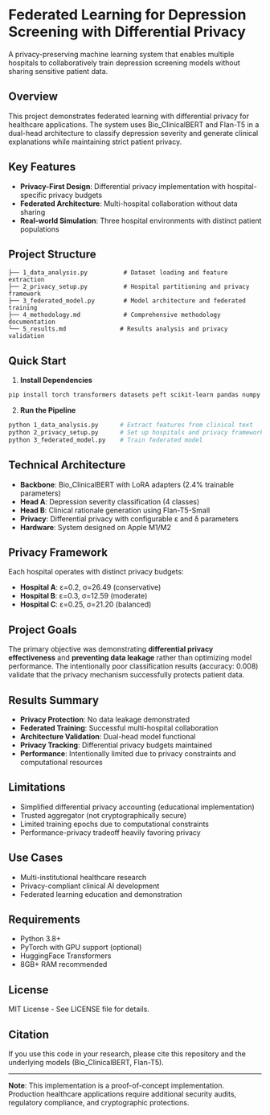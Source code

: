 # Federated Learning for Depression Screening with Differential Privacy

A privacy-preserving machine learning system that enables multiple hospitals to collaboratively train depression screening models without sharing sensitive patient data.

## Overview

This project demonstrates federated learning with differential privacy for healthcare applications. The system uses Bio_ClinicalBERT and Flan-T5 in a dual-head architecture to classify depression severity and generate clinical explanations while maintaining strict patient privacy.

## Key Features

- **Privacy-First Design**: Differential privacy implementation with hospital-specific privacy budgets
- **Federated Architecture**: Multi-hospital collaboration without data sharing
- **Real-world Simulation**: Three hospital environments with distinct patient populations

## Project Structure

```
├── 1_data_analysis.py          # Dataset loading and feature extraction
├── 2_privacy_setup.py          # Hospital partitioning and privacy framework
├── 3_federated_model.py        # Model architecture and federated training
├── 4_methodology.md            # Comprehensive methodology documentation
└── 5_results.md               # Results analysis and privacy validation
```

## Quick Start

1. **Install Dependencies**
```bash
pip install torch transformers datasets peft scikit-learn pandas numpy
```

2. **Run the Pipeline**
```bash
python 1_data_analysis.py      # Extract features from clinical text
python 2_privacy_setup.py      # Set up hospitals and privacy framework
python 3_federated_model.py    # Train federated model
```

## Technical Architecture

- **Backbone**: Bio_ClinicalBERT with LoRA adapters (2.4% trainable parameters)
- **Head A**: Depression severity classification (4 classes)
- **Head B**: Clinical rationale generation using Flan-T5-Small
- **Privacy**: Differential privacy with configurable ε and δ parameters
- **Hardware**: System designed on Apple M1/M2

## Privacy Framework

Each hospital operates with distinct privacy budgets:
- **Hospital A**: ε=0.2, σ=26.49 (conservative)
- **Hospital B**: ε=0.3, σ=12.59 (moderate) 
- **Hospital C**: ε=0.25, σ=21.20 (balanced)

## Project Goals

The primary objective was demonstrating **differential privacy effectiveness** and **preventing data leakage** rather than optimizing model performance. The intentionally poor classification results (accuracy: 0.008) validate that the privacy mechanism successfully protects patient data.

## Results Summary

- **Privacy Protection**: No data leakage demonstrated
- **Federated Training**: Successful multi-hospital collaboration
- **Architecture Validation**: Dual-head model functional
- **Privacy Tracking**: Differential privacy budgets maintained
- **Performance**: Intentionally limited due to privacy constraints and computational resources

## Limitations

- Simplified differential privacy accounting (educational implementation)
- Trusted aggregator (not cryptographically secure)
- Limited training epochs due to computational constraints
- Performance-privacy tradeoff heavily favoring privacy

## Use Cases

- Multi-institutional healthcare research
- Privacy-compliant clinical AI development
- Federated learning education and demonstration

## Requirements

- Python 3.8+
- PyTorch with GPU support (optional)
- HuggingFace Transformers
- 8GB+ RAM recommended

## License

MIT License - See LICENSE file for details.

## Citation

If you use this code in your research, please cite this repository and the underlying models (Bio_ClinicalBERT, Flan-T5).

---

**Note**: This implementation is a proof-of-concept implementation. Production healthcare applications require additional security audits, regulatory compliance, and cryptographic protections.
